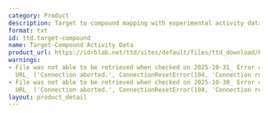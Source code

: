 ```yaml
---
category: Product
description: Target to compound mapping with experimental activity data
format: txt
id: ttd.target-compound
name: Target-Compound Activity Data
product_url: https://idrblab.net/ttd/sites/default/files/ttd_download/P1-09-Target_compound_activity.txt
warnings:
- File was not able to be retrieved when checked on 2025-10-31_ Error connecting to
  URL_ ('Connection aborted.', ConnectionResetError(104, 'Connection reset by peer'))
- File was not able to be retrieved when checked on 2025-10-30_ Error connecting to
  URL_ ('Connection aborted.', ConnectionResetError(104, 'Connection reset by peer'))
layout: product_detail
---
```

